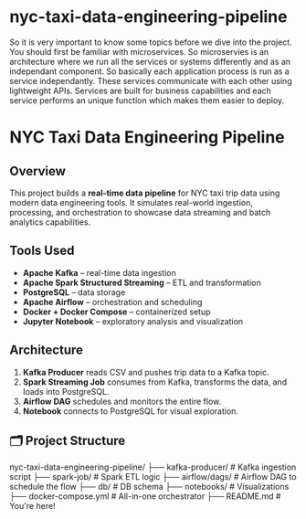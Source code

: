 # nyc-taxi-data-engineering-pipeline
So it is very important to know some topics before we dive into the project.
You should first be familiar with microservices. So microservies is an architecture where we run all the services or systems differently and as an independant component. So basically each application process is run as a service independantly. These services communicate with each other using lightweight APIs. Services are built for business capabilities and each service performs an unique function which makes them easier to deploy. 

# NYC Taxi Data Engineering Pipeline 

##  Overview
This project builds a **real-time data pipeline** for NYC taxi trip data using modern data engineering tools. It simulates real-world ingestion, processing, and orchestration to showcase data streaming and batch analytics capabilities.

##  Tools Used
- **Apache Kafka** – real-time data ingestion
- **Apache Spark Structured Streaming** – ETL and transformation
- **PostgreSQL** – data storage
- **Apache Airflow** – orchestration and scheduling
- **Docker + Docker Compose** – containerized setup
- **Jupyter Notebook** – exploratory analysis and visualization

##  Architecture


1. **Kafka Producer** reads CSV and pushes trip data to a Kafka topic.
2. **Spark Streaming Job** consumes from Kafka, transforms the data, and loads into PostgreSQL.
3. **Airflow DAG** schedules and monitors the entire flow.
4. **Notebook** connects to PostgreSQL for visual exploration.

## 🗂 Project Structure

nyc-taxi-data-engineering-pipeline/
├── kafka-producer/ # Kafka ingestion script
├── spark-job/ # Spark ETL logic
├── airflow/dags/ # Airflow DAG to schedule the flow
├── db/ # DB schema
├── notebooks/ # Visualizations
├── docker-compose.yml # All-in-one orchestrator
├── README.md # You're here!

